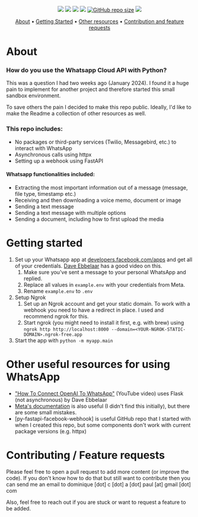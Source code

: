 <p align="center">
    <a href="https://github.com/DominiquePaul/python-whatsapp" title="Python Version"><img src="https://img.shields.io/badge/python-3.11+-blue.svg"></a>
    <a href="https://github.com/DominiquePaul/python-whatsapp/blob/master/LICENSE" title="Project License"><img src="https://img.shields.io/badge/license-MIT-blue"></a>
    <a href="https://github.com/psf/black" title="Project License"><img src="https://img.shields.io/badge/code%20style-black-000000.svg"></a>
    <a href="https://github.com/DominiquePaul/python-whatsapp"><img src="https://img.shields.io/github/last-commit/DominiquePaul/python-whatsapp/main"></a>
    <a href="https://github.com/DominiquePaul/python-whatsapp"><img alt="GitHub repo size" src="https://img.shields.io/github/repo-size/DominiquePaul/python-whatsapp"></a>
    <a href="https://twitter.com/DominiqueCAPaul" title="Follow on Twitter"><img src="https://img.shields.io/twitter/follow/dominiquecapaul.svg?style=social&label=Follow"></a>
</p>

<p align="center">
  <a href="#about">About</a> •
  <a href="#getting-started">Getting Started</a> •
  <a href="#other-useful-resources-for-using-whatsapp">Other resources</a> •
  <a href="#contributing--feature-requests">Contribution and feature requests</a>
</p>


# About
### How do you use the Whatsapp Cloud API with Python?

This was a question I had two weeks ago (January 2024). I found it a huge pain to implement for another project and therefore started this small sandbox environment.

To save others the pain I decided to make this repo public. Ideally, I'd like to make the Readme a collection of other resources as well.

### This repo includes:

- No packages or third-party services (Twilio, Messagebird, etc.) to interact with WhatsApp
- Asynchronous calls using httpx
- Setting up a webhook using FastAPI

#### Whatsapp functionalities included:
- Extracting the most important information out of a message (message, file type, timestamp etc.)
- Receiving and then downloading a voice memo, document or image
- Sending a text message
- Sending a text message with multiple options
- Sending a document, including how to first upload the media

# Getting started

1. Set up your Whatsapp app at [developers.facebook.com/apps](https://developers.facebook.com/apps/) and get all of your credentials. [Dave Ebbelaar](https://www.youtube.com/watch?v=3YPeh-3AFmM&ab_channel=DaveEbbelaar) has a good video on this.
   1. Make sure you've sent a message to your personal WhatsApp and replied.
   2. Replace all values in `example.env` with your credentials from Meta.
   3. Rename `example.env` to `.env`
2. Setup Ngrok
   1. Set up an Ngrok account and get your static domain. To work with a webhook you need to have a redirect in place. I used and recommend ngrok for this.
   2. Start ngrok (you might need to install it first, e.g. with brew) using `ngrok http http://localhost:8000 --domain=<YOUR-NGROK-STATIC-DOMAIN>.ngrok-free.app`
3. Start the app with `python -m myapp.main`

# Other useful resources for using WhatsApp
- ["How To Connect OpenAI To WhatsApp"](https://www.youtube.com/watch?v=3YPeh-3AFmM&ab_channel=DaveEbbelaar) (YouTube video) uses Flask (not asynchronous) by Dave Ebbelaar
- [Meta's documentation](https://developers.facebook.com/docs/whatsapp/cloud-api/guides/send-messages#media-messages) is also useful (I didn't find this initially), but there are some small mistakes.
- [py-fastapi-facebook-webhook] is useful GitHub repo that I started with when I created this repo, but some components don't work with current package versions (e.g. httpx)


# Contributing / Feature requests
Please feel free to open a pull request to add more content (or improve the code). If you don't know how to do that but still want to contribute then you can send me an email to dominique [dot] c [dot] a [dot] paul [at] gmail [dot] com

Also, feel free to reach out if you are stuck or want to request a feature to be added.
